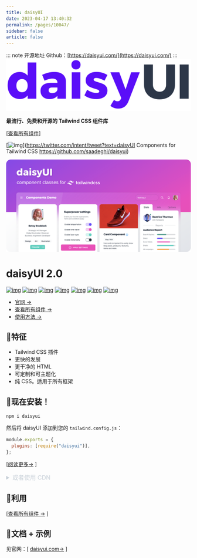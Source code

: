 ```yaml
---
title: daisyUI
date: 2023-04-17 13:40:32
permalink: /pages/10047/
sidebar: false
article: false
---
```

::: note 开源地址
Github：[https://daisyui.com/](https://daisyui.com/)
:::
[![img](https://raw.githubusercontent.com/saadeghi/files/main/daisyui/logo-4.svg)](https://daisyui.com/)

**最流行、免费和开源的 Tailwind CSS 组件库**

[[查看所有组件](https://daisyui.com/components/)]

[![img](https://camo.githubusercontent.com/29fac89587877ec8a3a32105190daa6a3af3dedb188155969bc83efc0745bcb7/68747470733a2f2f696d672e736869656c64732e696f2f747769747465722f75726c3f7374796c653d736f6369616c2675726c3d68747470732533412532462532466769746875622e636f6d253246736161646567686925324664616973797569)](https://twitter.com/intent/tweet?text=daisyUI  Components for Tailwind CSS  https://github.com/saadeghi/daisyui)

[![img](https://raw.githubusercontent.com/saadeghi/files/main/daisyui/card-3.png)](https://daisyui.com/)

# daisyUI 2.0

[![img](https://camo.githubusercontent.com/3504ee2b680b251161a01f7375a976dc759b0bcdd1b99b997615060dabd0999d/68747470733a2f2f62616467656e2e6e65742f6769746875622f636865636b732f73616164656768692f646169737975693f6c6162656c3d6275696c64)](https://github.com/saadeghi/daisyui/actions) [![img](https://camo.githubusercontent.com/21d6389f78d39d87852360c17b753fcb790885cd9a2b033b0c6e98a991023a59/68747470733a2f2f62616467656e2e6e65742f6769746875622f7461672f73616164656768692f646169737975693f6c6162656c3d76657273696f6e26636f6c6f723d677265656e)](https://www.npmjs.com/package/daisyui) [![img](https://camo.githubusercontent.com/192a1c62f5c66fafbada8d50903e02d2d0d263db5c61aa876ff34c2de2534978/68747470733a2f2f62616467656e2e6e65742f62616467652f746f74616c253230636f6d706f6e656e74732f34372f677265656e)](https://daisyui.com/) [![img](https://camo.githubusercontent.com/c6d776ce8c8707e1967d6271cf00b647224debceea21f2269cbafafaa78cabee/68747470733a2f2f62616467656e2e6e65742f6769746875622f6c6963656e73652f73616164656768692f646169737975693f636f6c6f723d677265656e)](https://github.com/saadeghi/daisyui/blob/master/LICENSE) [![img](https://camo.githubusercontent.com/d825800b8e8020d186a024e198c2c675f17f9d6d869a70422552a4939768749b/68747470733a2f2f62616467656e2e6e65742f6e706d2f64742f646169737975693f6c6162656c3d696e7374616c6c732669636f6e3d6e706d26636f6c6f723d677265656e)](https://www.npmjs.com/package/daisyui) [![img](https://camo.githubusercontent.com/f518cff5f3ba90c803f40f6bfc86fd97b1e1b88ca627eee335d2389049a02793/68747470733a2f2f62616467656e2e6e65742f6769746875622f73746172732f73616164656768692f646169737975693f636f6c6f723d677265656e)](https://github.com/saadeghi/daisyui) [![img](https://camo.githubusercontent.com/bd0c4befcc0b99f4f38406eed38388a04a7ceb1217b6d9b156119dc22d22e101/68747470733a2f2f62616467656e2e6e65742f6769746875622f6c6173742d636f6d6d69742f73616164656768692f646169737975693f69636f6e3d67697468756226636f6c6f723d677265656e)](https://github.com/saadeghi/daisyui)

- [官网 →](https://daisyui.com/)
- [查看所有组件 →](https://daisyui.com/components/)
- [使用方法 →](https://daisyui.com/docs/install/)

## 🌼特征

- Tailwind CSS 插件
- 更快的发展
- 更干净的 HTML
- 可定制和可主题化
- 纯 CSS。适用于所有框架

## 📀现在安装！

```shell
npm i daisyui
```

然后将 daisyUI 添加到您的 `tailwind.config.js`：

```js
module.exports = {
  plugins: [require("daisyui")],
};
```

[[阅读更多→](https://daisyui.com/docs/install) ]

<details style="box-sizing: border-box; border: 0px solid rgb(229, 231, 235); --tw-border-spacing-x:0; --tw-border-spacing-y:0; --tw-translate-x:0; --tw-translate-y:0; --tw-rotate:0; --tw-skew-x:0; --tw-skew-y:0; --tw-scale-x:1; --tw-scale-y:1; --tw-pan-x: ; --tw-pan-y: ; --tw-pinch-zoom: ; --tw-scroll-snap-strictness:proximity; --tw-ordinal: ; --tw-slashed-zero: ; --tw-numeric-figure: ; --tw-numeric-spacing: ; --tw-numeric-fraction: ; --tw-ring-inset: ; --tw-ring-offset-width:0px; --tw-ring-offset-color:#fff; --tw-ring-color:#3b82f680; --tw-ring-offset-shadow:0 0 #0000; --tw-ring-shadow:0 0 #0000; --tw-shadow:0 0 #0000; --tw-shadow-colored:0 0 #0000; --tw-blur: ; --tw-brightness: ; --tw-contrast: ; --tw-grayscale: ; --tw-hue-rotate: ; --tw-invert: ; --tw-saturate: ; --tw-sepia: ; --tw-drop-shadow: ; --tw-backdrop-blur: ; --tw-backdrop-brightness: ; --tw-backdrop-contrast: ; --tw-backdrop-grayscale: ; --tw-backdrop-hue-rotate: ; --tw-backdrop-invert: ; --tw-backdrop-opacity: ; --tw-backdrop-saturate: ; --tw-backdrop-sepia: ; display: block; margin-top: 0px; margin-bottom: 16px; color: rgb(201, 209, 217); font-family: -apple-system, BlinkMacSystemFont, &quot;Segoe UI&quot;, Helvetica, Arial, sans-serif, &quot;Apple Color Emoji&quot;, &quot;Segoe UI Emoji&quot;; font-size: 16px; font-style: normal; font-variant-ligatures: normal; font-variant-caps: normal; font-weight: 400; letter-spacing: normal; orphans: 2; text-align: start; text-indent: 0px; text-transform: none; white-space: normal; widows: 2; word-spacing: 0px; -webkit-text-stroke-width: 0px; text-decoration-thickness: initial; text-decoration-style: initial; text-decoration-color: initial;"><summary style="box-sizing: border-box; border: 0px solid rgb(229, 231, 235); --tw-border-spacing-x:0; --tw-border-spacing-y:0; --tw-translate-x:0; --tw-translate-y:0; --tw-rotate:0; --tw-skew-x:0; --tw-skew-y:0; --tw-scale-x:1; --tw-scale-y:1; --tw-pan-x: ; --tw-pan-y: ; --tw-pinch-zoom: ; --tw-scroll-snap-strictness:proximity; --tw-ordinal: ; --tw-slashed-zero: ; --tw-numeric-figure: ; --tw-numeric-spacing: ; --tw-numeric-fraction: ; --tw-ring-inset: ; --tw-ring-offset-width:0px; --tw-ring-offset-color:#fff; --tw-ring-color:#3b82f680; --tw-ring-offset-shadow:0 0 #0000; --tw-ring-shadow:0 0 #0000; --tw-shadow:0 0 #0000; --tw-shadow-colored:0 0 #0000; --tw-blur: ; --tw-brightness: ; --tw-contrast: ; --tw-grayscale: ; --tw-hue-rotate: ; --tw-invert: ; --tw-saturate: ; --tw-sepia: ; --tw-drop-shadow: ; --tw-backdrop-blur: ; --tw-backdrop-brightness: ; --tw-backdrop-contrast: ; --tw-backdrop-grayscale: ; --tw-backdrop-hue-rotate: ; --tw-backdrop-invert: ; --tw-backdrop-opacity: ; --tw-backdrop-saturate: ; --tw-backdrop-sepia: ; display: list-item; cursor: pointer;"><font style="box-sizing: border-box; border: 0px solid rgb(229, 231, 235); --tw-border-spacing-x:0; --tw-border-spacing-y:0; --tw-translate-x:0; --tw-translate-y:0; --tw-rotate:0; --tw-skew-x:0; --tw-skew-y:0; --tw-scale-x:1; --tw-scale-y:1; --tw-pan-x: ; --tw-pan-y: ; --tw-pinch-zoom: ; --tw-scroll-snap-strictness:proximity; --tw-ordinal: ; --tw-slashed-zero: ; --tw-numeric-figure: ; --tw-numeric-spacing: ; --tw-numeric-fraction: ; --tw-ring-inset: ; --tw-ring-offset-width:0px; --tw-ring-offset-color:#fff; --tw-ring-color:#3b82f680; --tw-ring-offset-shadow:0 0 #0000; --tw-ring-shadow:0 0 #0000; --tw-shadow:0 0 #0000; --tw-shadow-colored:0 0 #0000; --tw-blur: ; --tw-brightness: ; --tw-contrast: ; --tw-grayscale: ; --tw-hue-rotate: ; --tw-invert: ; --tw-saturate: ; --tw-sepia: ; --tw-drop-shadow: ; --tw-backdrop-blur: ; --tw-backdrop-brightness: ; --tw-backdrop-contrast: ; --tw-backdrop-grayscale: ; --tw-backdrop-hue-rotate: ; --tw-backdrop-invert: ; --tw-backdrop-opacity: ; --tw-backdrop-saturate: ; --tw-backdrop-sepia: ;"><font style="box-sizing: border-box; border: 0px solid rgb(229, 231, 235); --tw-border-spacing-x:0; --tw-border-spacing-y:0; --tw-translate-x:0; --tw-translate-y:0; --tw-rotate:0; --tw-skew-x:0; --tw-skew-y:0; --tw-scale-x:1; --tw-scale-y:1; --tw-pan-x: ; --tw-pan-y: ; --tw-pinch-zoom: ; --tw-scroll-snap-strictness:proximity; --tw-ordinal: ; --tw-slashed-zero: ; --tw-numeric-figure: ; --tw-numeric-spacing: ; --tw-numeric-fraction: ; --tw-ring-inset: ; --tw-ring-offset-width:0px; --tw-ring-offset-color:#fff; --tw-ring-color:#3b82f680; --tw-ring-offset-shadow:0 0 #0000; --tw-ring-shadow:0 0 #0000; --tw-shadow:0 0 #0000; --tw-shadow-colored:0 0 #0000; --tw-blur: ; --tw-brightness: ; --tw-contrast: ; --tw-grayscale: ; --tw-hue-rotate: ; --tw-invert: ; --tw-saturate: ; --tw-sepia: ; --tw-drop-shadow: ; --tw-backdrop-blur: ; --tw-backdrop-brightness: ; --tw-backdrop-contrast: ; --tw-backdrop-grayscale: ; --tw-backdrop-hue-rotate: ; --tw-backdrop-invert: ; --tw-backdrop-opacity: ; --tw-backdrop-saturate: ; --tw-backdrop-sepia: ;">或者使用 CDN</font></font></summary></details>

## 🚀利用

[[查看所有组件 →](https://daisyui.com/components/) ]

## 📘文档 + 示例

见官网：[ [daisyui.com→](https://daisyui.com/) ]